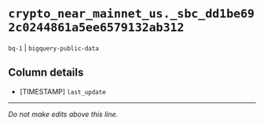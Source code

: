 # `crypto_near_mainnet_us._sbc_dd1be692c0244861a5ee6579132ab312`
`bq-1` | `bigquery-public-data`

## Column details
* [TIMESTAMP] `last_update`

-------------------------------------------------------------------------------
*Do not make edits above this line.*

